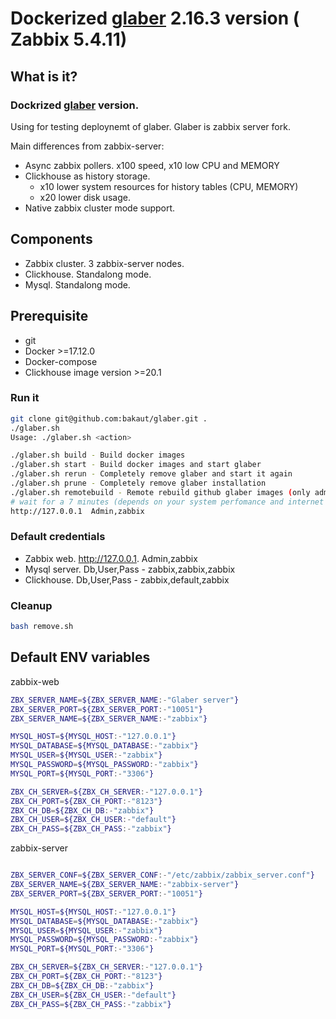 # Dockerized [glaber](https://glaber.io/) 2.16.3 version ( Zabbix 5.4.11)


## What is it?

### Dockrized [glaber](https://glaber.io/) version.

Using for testing deploynemt of glaber. Glaber is zabbix server fork.

Main differences from zabbix-server:
- Async zabbix pollers. x100 speed, x10 low CPU and MEMORY
- Clickhouse as history storage. 
    - x10 lower system resources for history tables (CPU, MEMORY)
    - x20 lower disk usage.
- Native zabbix cluster mode support.

## Components 

- Zabbix cluster. 3 zabbix-server nodes.
- Clickhouse. Standalong mode.
- Mysql. Standalong mode.

## Prerequisite
- git
- Docker >=17.12.0 
- Docker-compose
- Clickhouse image version >=20.1

### Run it
```bash
git clone git@github.com:bakaut/glaber.git .
./glaber.sh 
Usage: ./glaber.sh <action>

./glaber.sh build - Build docker images
./glaber.sh start - Build docker images and start glaber
./glaber.sh rerun - Completely remove glaber and start it again
./glaber.sh prune - Completely remove glaber installation
./glaber.sh remotebuild - Remote rebuild github glaber images (only admins)
# wait for a 7 minutes (depends on your system perfomance and internet connection speed) and use
http://127.0.0.1  Admin,zabbix
```

### Default credentials

- Zabbix web. http://127.0.0.1. Admin,zabbix
- Mysql server. Db,User,Pass - zabbix,zabbix,zabbix
- Clickhouse. Db,User,Pass - zabbix,default,zabbix


### Cleanup
```bash
bash remove.sh
```

## Default ENV variables

zabbix-web

```bash
ZBX_SERVER_NAME=${ZBX_SERVER_NAME:-"Glaber server"}
ZBX_SERVER_PORT=${ZBX_SERVER_PORT:-"10051"}
ZBX_SERVER_NAME=${ZBX_SERVER_NAME:-"zabbix"}

MYSQL_HOST=${MYSQL_HOST:-"127.0.0.1"}
MYSQL_DATABASE=${MYSQL_DATABASE:-"zabbix"}
MYSQL_USER=${MYSQL_USER:-"zabbix"}
MYSQL_PASSWORD=${MYSQL_PASSWORD:-"zabbix"}
MYSQL_PORT=${MYSQL_PORT:-"3306"}

ZBX_CH_SERVER=${ZBX_CH_SERVER:-"127.0.0.1"}
ZBX_CH_PORT=${ZBX_CH_PORT:-"8123"}
ZBX_CH_DB=${ZBX_CH_DB:-"zabbix"}
ZBX_CH_USER=${ZBX_CH_USER:-"default"}
ZBX_CH_PASS=${ZBX_CH_PASS:-"zabbix"}
```

zabbix-server
```bash

ZBX_SERVER_CONF=${ZBX_SERVER_CONF:-"/etc/zabbix/zabbix_server.conf"}
ZBX_SERVER_NAME=${ZBX_SERVER_NAME:-"zabbix-server"}
ZBX_SERVER_PORT=${ZBX_SERVER_PORT:-"10051"}

MYSQL_HOST=${MYSQL_HOST:-"127.0.0.1"}
MYSQL_DATABASE=${MYSQL_DATABASE:-"zabbix"}
MYSQL_USER=${MYSQL_USER:-"zabbix"}
MYSQL_PASSWORD=${MYSQL_PASSWORD:-"zabbix"}
MYSQL_PORT=${MYSQL_PORT:-"3306"}

ZBX_CH_SERVER=${ZBX_CH_SERVER:-"127.0.0.1"}
ZBX_CH_PORT=${ZBX_CH_PORT:-"8123"}
ZBX_CH_DB=${ZBX_CH_DB:-"zabbix"}
ZBX_CH_USER=${ZBX_CH_USER:-"default"}
ZBX_CH_PASS=${ZBX_CH_PASS:-"zabbix"}
```
